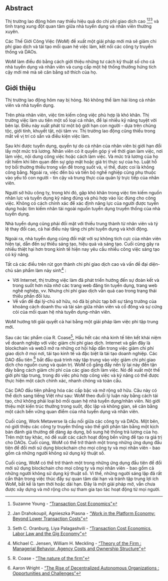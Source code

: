 

## Abstract

Thị trường lao động hôm nay thiếu hiệu quả do chi phí giao dịch cao [^1][^2][^3] và tình trạng xung đột quan tâm giữa nhà tuyển dụng và nhân viên thường xuyên.

Các Thế Giới Công Việc (WoM) đề xuất một giải pháp mới mà sẽ giảm chi phí giao dịch và tái tạo mối quan hệ việc làm, kết nối các công ty truyền thống và DAOs.

WoM làm điều đó bằng cách giới thiệu những tư cách kỹ thuật số cho cả nhà tuyển dụng và nhân viên và cung cấp một hệ thống thưởng hứng tích cậy mới mẻ mà sẽ cân bằng sở thích của họ.

## Giới thiệu

Thị trường lao động hôm nay bị hỏng. Nó không thể làm hài lòng cả nhân viên và nhà tuyển dụng.

Trên phía nhân viên, việc tìm kiếm công việc phù hợp là khó khăn. Thị trường việc làm ưu tiên một số loại cá nhân, để lại nhiều kỹ năng tuyệt vời bên lại. Điều này xuất phát từ một bộ giới hạn con người - dựa trên chủng tộc, giới tính, khuyết tật, nội tâm vv. Thị trường lao động cũng thiếu trong mắt về vị trí có sẵn và điều kiện việc làm.

Sau khi được tuyển dụng, quyền tự do cá nhân của nhân viên bị giới hạn đổi lấy một mức trả lương. Nhân viên có ít quyền góp ý về thời gian làm việc, nơi làm việc, nội dung công việc hoặc cách làm việc. Và mức trả lương của họ rất hiếm khi liên quan đến sự góp mặt hoặc giá trị thực sự của họ. Luật hỗ trợ bồi thường thiếu trong vấn đề trong suốt và, vì thế, được coi là không công bằng. Ngoài ra, việc đền bù và tiến bộ nghề nghiệp cũng phụ thuộc vào yếu tố con người - tin cậy và trung thực của quản lý trực tiếp của nhân viên.

Người sở hữu công ty, trong khi đó, gặp khó khăn trong việc tìm kiếm nguồn nhân lực và tuyển dụng kỹ năng đúng và phù hợp vào lúc đúng cho công việc. Không có cách chính xác để xác định năng lực của người được tuyển dụng hoặc tìm kiếm nhân tài ngoài nguồn tuyển dụng truyền thống của nhà tuyển dụng.

Nhà tuyển dụng cũng phải đối mặt với thiếu trung thành từ nhân viên và tỷ lệ thay đổi cao, cả hai điều này tăng chi phí tuyển dụng và khởi động.

Ngoài ra, nhà tuyển dụng cũng đối mặt với sự không tích cực của nhân viên hiện tại, dẫn đến sự thiếu sáng tạo, hiệu quả và sáng tạo. Cuối cùng gây ra nhiều thiệt hại hơn trong kinh tế hiện nay yêu cầu nhiều công việc sáng tạo có kỹ năng.

Tất cả các điều trên rút gọn thành chi phí giao dịch cao và vấn đề đại diện-chủ sản phẩm làm nảy sinh[^4] :

- Với Internet, thị trường việc làm đã phát triển hướng đến sự đoàn kết và trong suốt hơn nữa nhờ các trang web đăng tin tuyển dụng, trang web nghề nghiệp, vv. Nhưng chi phí giao dịch vẫn quá cao trong trạng thái thiếu phần đối lưu.
- Về vấn đề đại lý-chủ sở hữu, nó đã bị phức tạp bởi sự tăng trưởng của khoảng cách doanh thu và tài sản giữa nhân viên và cổ đông và sự cứng cỏi của mối quan hệ nhà tuyển dụng-nhân viên.

WoM hướng tới giải quyết cả hai bằng một giải pháp làm việc phi tập trung mới.

Sau các tác phẩm của R. Coase[^5], Hầu hết các nhà kinh tế liên kết khái niệm về doanh nghiệp với việc giảm chi phí giao dịch. Internet và gần đây là blockchain và web3 mở ra những cơ hội hấp dẫn trong việc giảm chi phí giao dịch ở mọi nơi, tái tạo kinh tế và đặc biệt là tái tạo doanh nghiệp. Các DAO đầu tiên [^6] bắt đầu quá trình này tập trung vào việc giảm chi phí giao dịch cho nguồn cung và quản trị. WoM cố gắng đẩy nền lý lại này đến tận đáy bằng cách giảm chi phí của các giao dịch làm việc. Nó đề xuất một thế giới phi tập trung, trong đó việc phù hợp công việc và kỹ năng có thể được thực hiện một cách chính xác, nhanh chóng và toàn cầu.

Các DAO đầu tiên phẳng hóa các cấp bậc và mở rộng sở hữu. Câu này có thể dịch sang tiếng Việt như sau: WoM theo đuổi lý luận này bằng cách tái tạo, chứ không phải loại bỏ mối quan hệ nhà tuyển dụng/nhân viên. Nó giới thiệu một kiến trúc thưởng trong suốt, độc lập và không gian, sẽ cân bằng một cách bền vững quan điểm của nhà tuyển dụng và nhân viên.

Cuối cùng, Work Metaverse là cầu nối giữa các công ty và DAOs. Một bên, nó giới thiệu các công ty truyền thống vào thế giới phân tán bằng một kịch bản đánh giá thưởng dễ dàng áp dụng, bổ sung hệ thống trả lương của họ. Trên một tay khác, nó đề xuất các cách hoạt động bền vững để tạo ra giá trị cho DAOs. Cuối cùng, WoM có thể trở thành một trong những ứng dụng đầu tiên để đổi mới sử dụng blockchain cho mọi công ty và mọi nhân viên - bao gồm cả những người không sử dụng kỹ thuật số.

Cuối cùng, WoM có thể trở thành một trong những ứng dụng đầu tiên để đổi mới sử dụng blockchain cho mọi công ty và mọi nhân viên - bao gồm cả những người không sử dụng kỹ thuật số. Vì thế, những người sáng lập đã rất cẩn thận trong việc thúc đẩy sự quan tâm dài hạn và tránh tập trung lợi ích WoM, bất kể là tạm thời hoặc dài hạn. Đây là một giải pháp mở, vẫn chưa được xây dựng và mở rộng cho sự tham gia tạo tác hoạt động từ mọi người.


[^1]: Suzanne Young - [“Transaction Cost Economics”](https://www.academia.edu/24703426/Transaction_Cost_Economics)
[^2]: Jan Drahokoupil, Agnieszka Piasna - [“Work in the Platform Economy: Beyond Lower Transaction Costs”](https://www.intereconomics.eu/contents/year/2017/number/6/article/work-in-the-platform-economy-beyond-lower-transaction-costs.html)
[^3]: Seth C. Oranburg, Liya Palagashvili - [“Transaction Cost Economics, Labor Law and the Gig Economy”](https://dsc.duq.edu/cgi/viewcontent.cgi?article=1115&context=law-faculty-scholarship)
[^4]: Michael C. Jensen, William H. Meckling - [“Theory of the Firm : Managerial Behavior, Agency Costs and Ownership Structure”](https://www.sfu.ca/~wainwrig/Econ400/jensen-meckling.pdf)
[^5]: R. Coase - [“The nature of the firm”](http://econdse.org/wp-content/uploads/2014/09/firm-coase.pdf)
[^6]: Aaron Wright - [“The Rise of Decentralized Autonomous Organizations : Opportunities and Challenges”](https://stanford-jblp.pubpub.org/pub/rise-of-daos/release/1)

